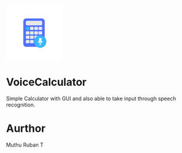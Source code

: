 <img src="https://github.com/muthuruban/VoiceCalculator/blob/main/drawables/VoiceCalculatorLogo.png"  width="30%" height="30%">

# VoiceCalculator
Simple Calculator with GUI and also able to take input through speech recognition.

# Aurthor
Muthu Ruban T

